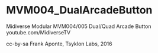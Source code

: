 # MVM004_DualArcadeButton

Midiverse Modular
MVM004/005
Dual/Quad Arcade Button
youtube.com/MidiverseTV

cc-by-sa Frank Aponte, Tsyklon Labs, 2016
